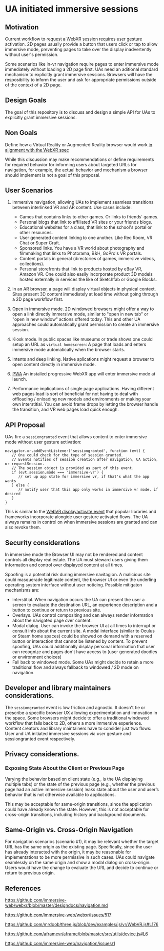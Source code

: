 # UA initiated immersive sessions

## Motivation

Current workflow to [request a WebXR session](https://www.w3.org/TR/webxr/#dom-xr-requestsession) requires user gesture activation. 2D pages usually provide a button that users click or tap to allow immersive mode, preventing pages to take over the display inadvertently without user's permission.

Some scenarios like in-vr navigation require pages to enter immersive mode immediately without loading a 2D page first. UAs need an aditional standard mechanism to explicitly grant immersive sessions. Browsers will have the resposibility to inform the user and ask for appropriate permissions outside of the context of a 2D page.

## Design Goals

The goal of this repository is to discuss and design a simple API for UAs to explicitly grant immersive sessions.

## Non Goals

Define how a Virtual Reality or Augmented Reality browser would work [in alignment with the WebXR spec](https://github.com/immersive-web/webxr/blob/master/explainer.md#non-goals)

While this discussion may make recommendations or define requirements for required behavior for informing users about targeted URLs for navigation, for example, the actual behavior and mechanism a browser should implement is not a goal of this proposal.

## User Scenarios

1. Immersive navigation, allowing UAs to implement seamless transitions between interlinked VR and AR content. Use cases include:

    - Games that contains links to other games. Or links to friends' games.
    - Personal blogs that link to affiliated VR sites or your friends blogs.
    - Educational websites for a class, that link to the school's portal or other resources.
    - User generated content linking to one another. Like Rec Room, VR Chat or Super Craft.
    - Sponsored links. You have a VR world about photography and filmmaking that links to Photorama, B&H, GoPro's VR portals.
    - Content portals in general (directories of games, immersive videos, collections).
    - Personal storefronts that link to products hosted by eBay VR, Amazon VR. One could also easily incorporate product 3D models hosted externally in services the like of Sketchfab or Google Blocks.

2. In an AR browser, a page will display virtual objects in physical context. Sites present 3D content immediately at load time without going through a 2D page workflow first.

3. Open in immersive mode. 2D windowed browsers might offer a way to open a link directly immersive mode, similar to "open in new tab" or "open in new window" actions offered today. This and other UA approaches could automatically grant permission to create an immersive session.

4. Kiosk mode. In public spaces like museums or trade shows one could setup an URL as `virtual homescreen`: A page that loads and enters immersive mode automatically when the browser starts.

5. Intents and deep linking. Native aplications might request a
browser to open content directly in immersive mode.

6. [PWA](https://developers.google.com/web/progressive-web-apps/) An installed progressive WebXR app will enter immersive mode at launch.

7. Performance implications of single page applications. Having different web pages load is sort of beneficial for not having to deal with offloading / onloading new models and environments or making your own interstitial. You can avoid frame drops by letting the browser handle the transition, and VR web pages load quick enough.

## API Proposal

UAs fire a `sessiongranted` event that allows content to enter immersive mode without user gesture activation:

```
navigator.xr.addEventListener('sessiongranted', function (evt) {
   // One could check for the type of session granted.
   // Events notifies of session creation after navigation, UA action, or requestSession.
   // The session object is provided as part of this event.
   if (evt.session.mode === 'immersive-vr') {
      // set up app state for immersive vr, if that's what the app wants
   } else {
      // notify user that this app only works in immersive vr mode, if desired
   }
}
```

This is similar to the [WebVR displayactivate event](https://immersive-web.github.io/webvr/spec/1.1/#dom-window-onvrdisplayactivate) that popular libraries and frameworks incorporate alongide user gesture activated flows. The UA always remains in control on when immersive sessions are granted and can also revoke them.

## Security considerations

In immersive mode the Browser UI may not be rendered and content controls all display real estate. The UA must steward users giving them information and control over displayed content at all times.

Spoofing is a potential risk during immersive navitagion. A malicious site could masquerade legitimate content, the browser UI or even the underling operating system interface without user noticing. Possible mitigaton mechanisms are:

- Interstitial. When navigation occurs the UA can present the user a screen to evaluate the destination URL, an experience description and a button to continue or return to previous site.
- Overlays. UAs control compositing and can always render information about the navigated page over content.
- Modal dialog. User can invoke the browser UI at all times to interrupt or consult info about the current site. A modal interface (similar to Oculus or Steam home spaces) could be showed on demand with a reserved button or interaction that cannot be listened by content. To prevent spoofing, UAs could additionally display personal information that user can recognize and pages don't have access to (user generated doodles or environment choices)
- Fall back to windowed mode. Some UAs might decide to retain a more traditional flow and always fallback to windowed / 2D mode on navigation.

## Developer and library maintainers considerations.

The `sessiongranted` event is low friction and agnostic. It doesn't tie or prescribe a specific browser UX allowing experimentation and innovation in the space. Some browsers might decide to offer a traditional windowed workflow that falls back to 2D, others a more immersive experience. Content creators and library maintainers have to consider just two flows: User and UA initiated immersive sessions via user gesture and sessiongranted event respectively.

## Privacy considerations.

### Exposing State About the Client or Previous Page

Varying the behavior based on client state (e.g., is the UA displaying multiple tabs) or the state of the previous page (e.g., whether the previous page had an active immersive session) leaks state about the user and user’s behavior that is not otherwise available to applications.

This may be acceptable for same-origin transitions, since the application could have already known the state. However, this is not acceptable for cross-origin transitions, including history and background documents.

## Same-Origin vs. Cross-Origin Navigation

For navigation scenarios (scenario #1), it may be relevant whether the target URL has the same origin as the existing page. Specifically, since the user has already interacted with the origin, it may be reasonable for implementations to be more permissive in such cases. UAs could navigate seamlessly on the same origin and show a modal dialog on cross-origin. Users would have the change to evaluate the URL and decide to continue or return to previous origin.

## References

https://github.com/immersive-web/webxr/blob/master/designdocs/navigation.md

https://github.com/immersive-web/webxr/issues/517

https://github.com/mrdoob/three.js/blob/dev/examples/js/vr/WebVR.js#L176

https://github.com/aframevr/aframe/blob/master/src/utils/device.js#L6

https://github.com/immersive-web/navigation/issues/1